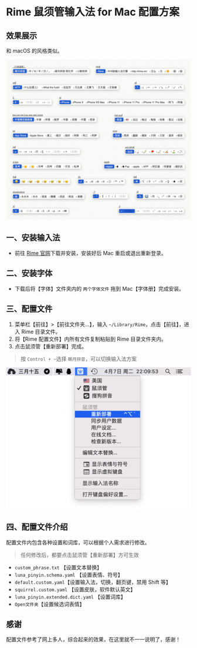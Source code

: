 # Rime 鼠须管输入法 for Mac 配置方案
## 效果展示
和 macOS 的风格类似。

![](图片/效果图.jpg)

## 一、安装输入法
* 前往 [Rime 官网](https://rime.im/)下载并安装，安装好后 Mac 重启或退出重新登录。

## 二、安装字体

* 下载后将【字体】文件夹内的 `两个字体文件` 拖到 Mac【字体册】完成安装。

## 三、配置文件
1. 菜单栏【前往】>【前往文件夹…】，输入 `~/Library/Rime`，点击【前往】，进入 Rime 目录文件。
2. 将【Rime 配置文件】内所有文件复制粘贴到 Rime 目录文件夹内。
3. 点击鼠须管【重新部署】完成。

>按 `Control + ~`选择 `朙月拼音`，可以切换输入法方案


![](图片/001.png)

## 四、配置文件介绍
配置文件内包含各种设置和词库，可以根据个人需求进行修改。
> 任何修改后，都要点击鼠须管【重新部署】方可生效

* `custom_phrase.txt`	【设置文本替换】
* `luna_pinyin.schema.yaml`	【设置表情、符号】
* `default.custom.yaml`【设置输入法，切换，翻页键，禁用 Shift 等】
* `squirrel.custom.yaml`	【设置皮肤，软件默认英文】
* `luna_pinyin.extended.dict.yaml`	【设置词库】
* `Open文件夹`【设置候选词表情】

## 感谢
配置文件参考了网上多人，综合起来的效果，在这里就不一一说明了，感谢！























